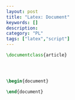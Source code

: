 ```yaml
---
layout: post
title: "Latex: Document"
keywords: []
description: 
category: "PL"
tags: ["latex","script"]
---
```



```latex
\documentclass{article}




\begin{document}

\end{document}
```

